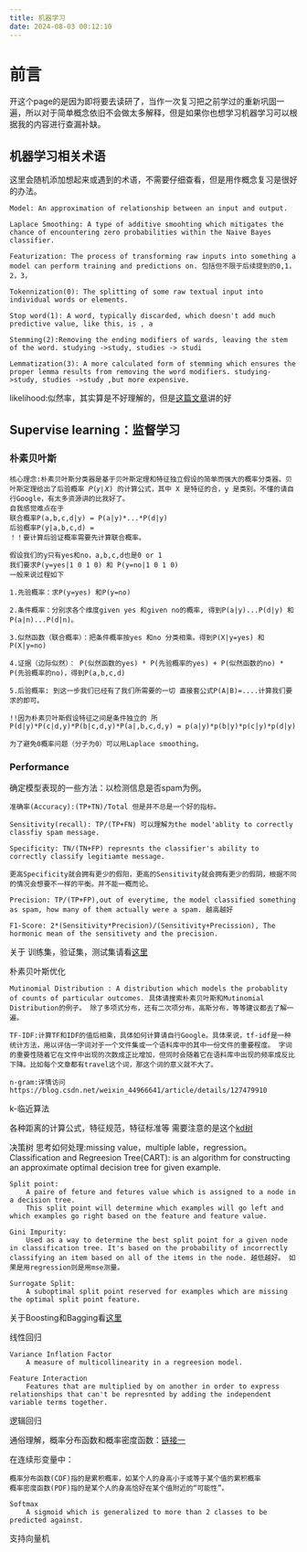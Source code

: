 ```yaml
---
title: 机器学习
date: 2024-08-03 00:12:10
---
```


# 前言
开这个page的是因为即将要去读研了，当作一次复习把之前学过的重新巩固一遍，所以对于简单概念依旧不会做太多解释，但是如果你也想学习机器学习可以根据我的内容进行查漏补缺。

## 机器学习相关术语
这里会随机添加想起来或遇到的术语，不需要仔细查看，但是用作概念复习是很好的办法。

    Model: An approximation of relationship between an input and output.

    Laplace Smoothing: A type of additive smoohting which mitigates the chance of encountering zero probabilities within the Naive Bayes classifier.

    Featurization: The process of transforming raw inputs into something a model can perform training and predictions on. 包括但不限于后续提到的0,1，2，3，

    Tokennization(0): The splitting of some raw textual input into individual words or elements.

    Stop word(1): A word, typically discarded, which doesn't add much predictive value, like this, is , a

    Stemming(2):Removing the ending modifiers of wards, leaving the stem of the word. studying ->study, studies -> studi

    Lemmatization(3): A more calculated form of stemming which ensures the proper lemma results from removing the word modifiers. studying->study, studies ->study ,but more expensive.

likelihood:似然率，其实算是不好理解的，但是[这篇文章](https://blog.csdn.net/jh1137921986/article/details/89000994)讲的好

## Supervise learning：监督学习
### 朴素贝叶斯

    核心理念:朴素贝叶斯分类器是基于贝叶斯定理和特征独立假设的简单而强大的概率分类器。贝叶斯定理给出了后验概率 𝑃(𝑦∣𝑋) 的计算公式，其中 X 是特征的合，y 是类别。不懂的请自行Google，有太多资源讲的比我好了。
    自我感觉难点在于
    联合概率P(a,b,c,d|y) = P(a|y)*...*P(d|y)
    后验概率P(y|a,b,c,d) = 
    ！！要计算后验证概率需要先计算联合概率。

    假设我们的y只有yes和no，a,b,c,d也是0 or 1
    我们要求P(y=yes|1 0 1 0) 和 P(y=no|1 0 1 0)
    一般来说过程如下

    1.先验概率：求P(y=yes) 和P(y=no)

    2.条件概率：分别求各个维度given yes 和given no的概率, 得到P(a|y)...P(d|y) 和P(a|n)...P(d|n)。

    3.似然函数（联合概率）：把条件概率按yes 和no 分类相乘。得到P(X|y=yes) 和P(X|y=no)

    4.证据（边际似然）： P(似然函数的yes) * P(先验概率的yes) + P(似然函数的no) * P(先验概率的no)，得到P(a,b,c,d)

    5.后验概率: 到这一步我们已经有了我们所需要的一切 直接套公式P(A|B)=....计算我们要求的即可。

    !!因为朴素贝叶斯假设特征之间是条件独立的 所P(d|y)*P(c|d,y)*P(b|c,d,y)*P(a|,b,c,d,y) = p(a|y)*p(b|y)*p(c|y)*p(d|y)
    
    为了避免0概率问题（分子为0）可以用Laplace smoothing。



### Performance
确定模型表现的一些方法：以检测信息是否spam为例。

    准确率(Accuracy):(TP+TN)/Total 但是并不总是一个好的指标。

    Sensitivity(recall): TP/(TP+FN) 可以理解为the model'ablity to correctly classfiy spam message.

    Specificity: TN/(TN+FP) represnts the classifier's ability to correctly classify legitiamte message. 

    更高Specificity就会拥有更少的假阳，更高的Sensitivity就会拥有更少的假阴，根据不同的情况会想要不一样的平衡。并不能一概而论。

    Precision: TP/(TP+FP),out of everytime, the model classified something as spam, how many of them actually were a spam. 越高越好

    F1-Score: 2*(Sensitivity*Precision)/(Sensitivity+Precission), The hormonic mean of the sensitivety and the precision.

关于 训练集，验证集，测试集请看[这里](https://blog.csdn.net/Swartz2015/article/details/78311592)



朴素贝叶斯优化

    Mutinomial Distribution : A distribution which models the probablity of counts of particular outcomes. 具体请搜索朴素贝叶斯和Mutinomial Distribution的例子。 除了多项式分布，还有二次项分布，高斯分布，等等建议都去了解一遍。

    TF-IDF:计算TF和IDF的值后相乘，具体如何计算请自行Google。具体来说，tf-idf是一种统计方法，用以评估一字词对于一个文件集或一个语料库中的其中一份文件的重要程度。 字词的重要性随着它在文件中出现的次数成正比增加，但同时会随着它在语料库中出现的频率成反比下降。比如每个文章都有travel这个词，那这个词的意义就不大了。
    
    n-gram:详情访问https://blog.csdn.net/weixin_44966641/article/details/127479910

    



k-临近算法

各种距离的计算公式，特征规范，特征标准等
需要注意的是这个[kd树](https://blog.csdn.net/weixin_39910711/article/details/114447104)



决策树
    思考如何处理:missing value，multiple lable，regression。
    Classification and Regreesion Tree(CART):
        is an algorithm for constructing an approximate optimal decision tree for given example.
    
    Split point:
        A paire of feture and fetures value which is assigned to a node in a decision tree.
        This split point will determine which examples will go left and which examples go right based on the feature and feature value.
    
    Gini Impurity:
        Used as a way to determine the best split point for a given node in classification tree. It's based on the probability of incorrectly classifying an item based on all of the items in the node. 越低越好。 如果是用regression则是用mse测量。

    Surrogate Split:
        A suboptimal split point reserved for examples which are missing the optimal split point feature.
    
关于Boosting和Bagging看[这里](https://easyaitech.medium.com/%E4%B8%80%E6%96%87%E7%9C%8B%E6%87%82%E9%9B%86%E6%88%90%E5%AD%A6%E4%B9%A0-%E8%AF%A6%E8%A7%A3-bagging-boosting-%E4%BB%A5%E5%8F%8A%E4%BB%96%E4%BB%AC%E7%9A%84-4-%E7%82%B9%E5%8C%BA%E5%88%AB-6e3c72df05b8)


线性回归

    Variance Inflation Factor
        A measure of multicollinearity in a regreesion model.

    Feature Interaction
        Features that are multiplied by on another in order to express relationships that can't be represnted by adding the independent variable terms together.


逻辑回归

通俗理解，概率分布函数和概率密度函数：[链接一](https://cloud.tencent.com/developer/article/1514756)

在连续形变量中：

    概率分布函数(CDF)指的是累积概率，如某个人的身高小于或等于某个值的累积概率
    概率密度函数(PDF)指的是某个人的身高恰好在某个值附近的“可能性”。
    
    Softmax
        A sigmoid which is generalized to more than 2 classes to be predicted against.


支持向量机